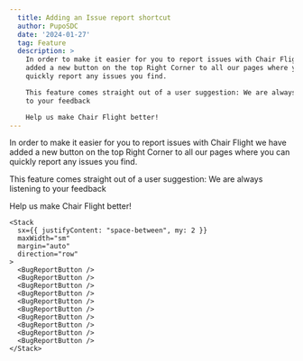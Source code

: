```yaml
---
  title: Adding an Issue report shortcut
  author: PupoSDC
  date: '2024-01-27'
  tag: Feature
  description: >
    In order to make it easier for you to report issues with Chair Flight we have 
    added a new button on the top Right Corner to all our pages where you can 
    quickly report any issues you find. 

    This feature comes straight out of a user suggestion: We are always listening
    to your feedback

    Help us make Chair Flight better!
---
```


In order to make it easier for you to report issues with Chair Flight we have
added a new button on the top Right Corner to all our pages where you can
quickly report any issues you find.

This feature comes straight out of a user suggestion: We are always listening
to your feedback

Help us make Chair Flight better!

```tsx eval
<Stack
  sx={{ justifyContent: "space-between", my: 2 }}
  maxWidth="sm"
  margin="auto"
  direction="row"
>
  <BugReportButton />
  <BugReportButton />
  <BugReportButton />
  <BugReportButton />
  <BugReportButton />
  <BugReportButton />
  <BugReportButton />
  <BugReportButton />
  <BugReportButton />
  <BugReportButton />
</Stack>
```
